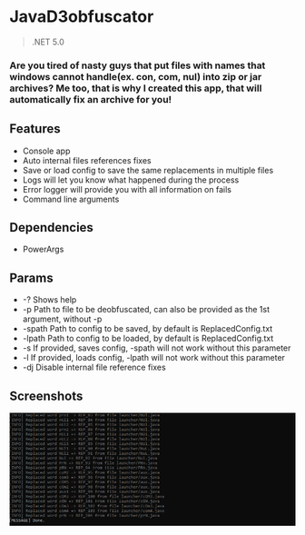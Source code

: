 # JavaD3obfuscator
>.NET 5.0
### Are you tired of nasty guys that put files with names that windows cannot handle(ex. con, com, nul) into zip or jar archives? Me too, that is why I created this app, that will automatically fix an archive for you!
## Features
- Console app
- Auto internal files references fixes
- Save or load config to save the same replacements in multiple files
- Logs will let you know what happened during the process
- Error logger will provide you with all information on fails
- Command line arguments

## Dependencies
- PowerArgs
## Params
- -?          Shows help
- -p          Path to file to be deobfuscated, can also be provided as the 1st argument, without -p
- -spath      Path to config to be saved, by default is ReplacedConfig.txt
- -lpath      Path to config to be loaded, by default is ReplacedConfig.txt
- -s          If provided, saves config, -spath will not work without this parameter
- -l          If provided, loads config, -lpath will not work without this parameter
- -dj         Disable internal file reference fixes
## Screenshots
![alt text](https://github.com/D3AD-E/JavaD3obfuscator/blob/master/Img1.png?raw=true)
